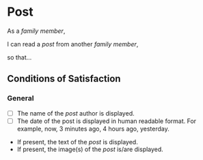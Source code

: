 
# Post  
  
As a *family member*,  
  
I can read a *post* from another *family member*,    
  
so that…   
  
## Conditions of Satisfaction  
  
### General  
  
- [ ] The name of the *post* author is displayed.  
- [ ] The date of the post is displayed in human readable format. For example, now, 3 minutes ago, 4 hours ago, yesterday.  
- If present, the text of the *post* is displayed.  
- If present, the image(s) of the *post* is/are displayed.
<!--stackedit_data:
eyJoaXN0b3J5IjpbMTkxMDkxODI5Ml19
-->
